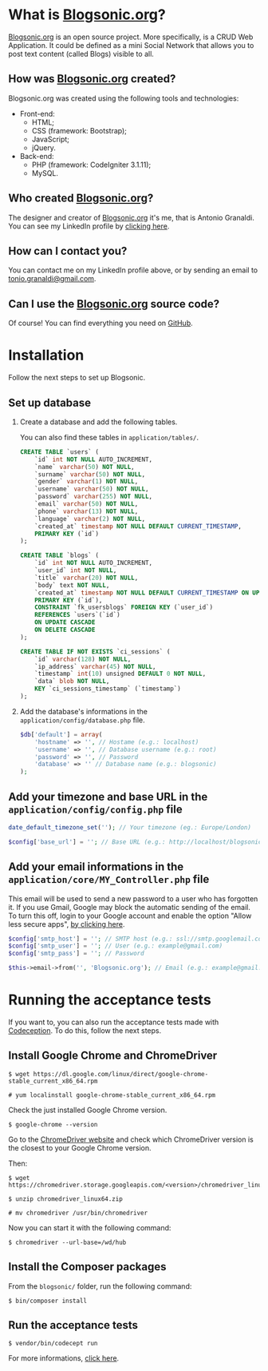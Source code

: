 # What is [Blogsonic.org](https://www.blogsonic.org/)?

[Blogsonic.org](https://www.blogsonic.org/) is an open source project. More specifically, is a CRUD Web Application. It could be defined as a mini Social Network that allows you to post text content (called Blogs) visible to all.

## How was [Blogsonic.org](https://www.blogsonic.org/) created?

Blogsonic.org was created using the following tools and technologies:

* Front-end:
    * HTML;
    * CSS (framework: Bootstrap);
    * JavaScript;
    * jQuery.
* Back-end:
    * PHP (framework: CodeIgniter 3.1.11);
    * MySQL.

## Who created [Blogsonic.org](https://www.blogsonic.org/)?

The designer and creator of [Blogsonic.org](https://www.blogsonic.org/) it's me, that is Antonio Granaldi. You can see my LinkedIn profile by [clicking here](https://www.linkedin.com/in/antonio-granaldi/).

## How can I contact you?

You can contact me on my LinkedIn profile above, or by sending an email to [tonio.granaldi@gmail.com](mailto:tonio.granaldi@gmail.com).

## Can I use the [Blogsonic.org](https://www.blogsonic.org/) source code?

Of course! You can find everything you need on [GitHub](https://github.com/antogno/blogsonic).

# Installation

Follow the next steps to set up Blogsonic.

## Set up database

1. Create a database and add the following tables.

    You can also find these tables in `application/tables/`.

    ~~~~sql
    CREATE TABLE `users` (
        `id` int NOT NULL AUTO_INCREMENT,
        `name` varchar(50) NOT NULL,
        `surname` varchar(50) NOT NULL,
        `gender` varchar(1) NOT NULL,
        `username` varchar(50) NOT NULL,
        `password` varchar(255) NOT NULL,
        `email` varchar(50) NOT NULL,
        `phone` varchar(13) NOT NULL,
        `language` varchar(2) NOT NULL,
        `created_at` timestamp NOT NULL DEFAULT CURRENT_TIMESTAMP,
        PRIMARY KEY (`id`)
    );
    ~~~~

    ~~~~sql
    CREATE TABLE `blogs` (
        `id` int NOT NULL AUTO_INCREMENT,
        `user_id` int NOT NULL,
        `title` varchar(20) NOT NULL,
        `body` text NOT NULL,
        `created_at` timestamp NOT NULL DEFAULT CURRENT_TIMESTAMP ON UPDATE CURRENT_TIMESTAMP,
        PRIMARY KEY (`id`),
        CONSTRAINT `fk_usersblogs` FOREIGN KEY (`user_id`)
        REFERENCES `users`(`id`)
        ON UPDATE CASCADE
        ON DELETE CASCADE
    );
    ~~~~

    ~~~~sql
    CREATE TABLE IF NOT EXISTS `ci_sessions` (
        `id` varchar(128) NOT NULL,
        `ip_address` varchar(45) NOT NULL,
        `timestamp` int(10) unsigned DEFAULT 0 NOT NULL,
        `data` blob NOT NULL,
        KEY `ci_sessions_timestamp` (`timestamp`)
    );
    ~~~~

2. Add the database's informations in the `application/config/database.php` file.

    ```php
    $db['default'] = array(
        'hostname' => '', // Hostame (e.g.: localhost)
        'username' => '', // Database username (e.g.: root)
        'password' => '', // Password
        'database' => '' // Database name (e.g.: blogsonic)
    );
    ```

## Add your timezone and base URL in the `application/config/config.php` file

```php
date_default_timezone_set(''); // Your timezone (eg.: Europe/London)

$config['base_url'] = ''; // Base URL (e.g.: http://localhost/blogsonic/)
```

## Add your email informations in the `application/core/MY_Controller.php` file

This email will be used to send a new password to a user who has forgotten it. If you use Gmail, Google may block the automatic sending of the email. To turn this off, login to your Google account and enable the option "Allow less secure apps", [by clicking here](https://myaccount.google.com/lesssecureapps).

```php
$config['smtp_host'] = ''; // SMTP host (e.g.: ssl://smtp.googlemail.com)
$config['smtp_user'] = ''; // User (e.g.: example@gmail.com)
$config['smtp_pass'] = ''; // Password

$this->email->from('', 'Blogsonic.org'); // Email (e.g.: example@gmail.com)
```

# Running the acceptance tests

If you want to, you can also run the acceptance tests made with [Codeception](https://codeception.com/). To do this, follow the next steps.

## Install Google Chrome and ChromeDriver

```console
$ wget https://dl.google.com/linux/direct/google-chrome-stable_current_x86_64.rpm
```

```console
# yum localinstall google-chrome-stable_current_x86_64.rpm
```

Check the just installed Google Chrome version.

```console
$ google-chrome --version
```
Go to the [ChromeDriver website](https://chromedriver.chromium.org/downloads) and check which ChromeDriver version is the closest to your Google Chrome version.

Then:

```console
$ wget https://chromedriver.storage.googleapis.com/<version>/chromedriver_linux64.zip
```

```console
$ unzip chromedriver_linux64.zip
```

```console
# mv chromedriver /usr/bin/chromedriver
```

Now you can start it with the following command:

```console
$ chromedriver --url-base=/wd/hub
```

## Install the Composer packages

From the `blogsonic/` folder, run the following command:

```console
$ bin/composer install
```

## Run the acceptance tests

```console
$ vendor/bin/codecept run
```

For more informations, [click here](https://codeception.com/docs/01-Introduction).
